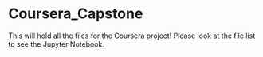 # Coursera_Capstone
This will hold all the files for the Coursera project!
Please look at the file list to see the Jupyter Notebook.

